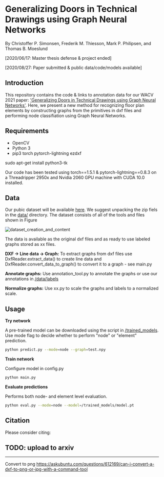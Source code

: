 # Generalizing Doors in Technical Drawings using Graph Neural Networks
By Christoffer P. Simonsen, Frederik M. Thiesson, Mark P. Philipsen, and Thomas B. Moeslund

[2020/06/17: Master thesis defense & project ended]

[2020/08/27: Paper submitted & public data/code/models available]

## Introduction

This repository contains the code & links to annotation data for our WACV 2021 paper: ['Generalizing Doors in Technical Drawings using Graph Neural Networks'](https://arxiv.org/abs/xxx). Here, we present a new method for recognizing floor plan elements by constructing graphs from the primitives in dxf files and performing node classifiation using Graph Neural Networks.

## Requirements

- OpenCV
- Python 3
- pip3 torch pytorch-lightning ezdxf

sudo apt-get install python3-tk

Our code has been tested using torch==1.5.1 & pytorch-lightning==0.8.3 on a Threadripper 2950x and Nvidia 2060 GPU machine with CUDA 10.0 installed.

## Data

Our pubic dataset will be available [here](https://vap.aau.dk/). We suggest unpacking the zip fiels in the [data/](data/) directory. The dataset consists of all of the tools and files shown in Figure 


![dataset_creation_and_content](figs/dataset_creation_and_content.png)

The data is available as the original dxf files and as ready to use labeled graphs stored as xx files.

**DXF -> Line data -> Graph:** To extract graphs from dxf files use DxfReader.extract_data() to create line data and DxfReader.convert_data_to_graph() to convert it to a graph - see main.py

**Annotate graphs:** Use annotation_tool.py to annotate the graphs or use our annotations in [/data/labels](/data/labels)

**Normalize graphs:** Use xx.py to scale the graphs and labels to a normalized scale.

## Usage

**Try network**

A pre-trained model can be downloaded using the script in [/trained_models](/trained_models). Use mode flag to decide whether to perform "node" or "element" prediction.

```bash
python predict.py --mode=node --graph=test.npy
```

**Train network**

Configure model in config.py  

```bash
python main.py
```

**Evaluate predictions**

Performs both node- and element level evaluation.

```bash
python eval.py --mode=node --model=/trained_models/model.pt
```

## Citation

Please consider citing:

TODO: upload to arxiv
---

---

Convert to png
https://askubuntu.com/questions/612169/can-i-convert-a-dxf-to-png-or-jpg-with-a-command-tool
